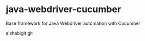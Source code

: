# java-webdriver-cucumber

Base framework for Java Webdriver automation with Cucumber

aishabigit git
